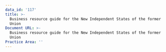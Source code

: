 ```yaml
---
data_id: '117'
title: >-
  Business resource guide for the New Independent States of the former Soviet
  Union
Document URL: >-
  Business resource guide for the New Independent States of the former Soviet
  Union
Practice Area: ''
---
```


